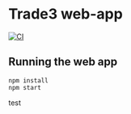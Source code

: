 # Trade3 web-app

[![CI](https://github.com/wpalombini/trade3-web-app/actions/workflows/ci.yml/badge.svg)](https://github.com/wpalombini/trade3-web-app/actions/workflows/ci.yml)

## Running the web app

```
npm install
npm start
```

test
